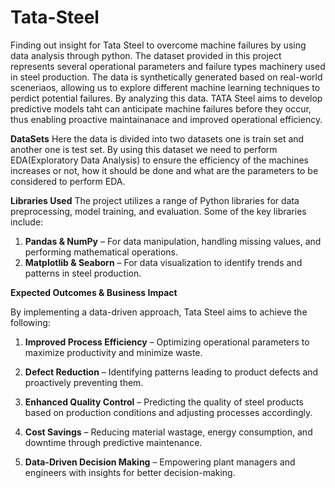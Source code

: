 # Tata-Steel
Finding out insight for Tata Steel to overcome machine failures by using data analysis through python.
The dataset provided in this project represents several operational parameters and failure types machinery used in steel production. The data is synthetically generated based on real-world sceneriaos, allowing us to explore different machine learning techniques to perdict potential failures. By analyzing this data. TATA Steel aims to develop predictive models taht can anticipate machine failures before they occur, thus enabling proactive maintainanace and improved operational efficiency.

**DataSets**
Here the data is divided into two datasets one is train set and another one is test set. By using this dataset we need to perform EDA(Exploratory Data Analysis) to ensure the efficiency of the machines increases or not, how it should be done and what are the parameters to be  considered to perform EDA.


**Libraries Used**
The project utilizes a range of Python libraries for data preprocessing, model training, and evaluation. Some of the key libraries include:



1.   **Pandas & NumPy** – For data manipulation, handling missing values, and performing mathematical operations.
2.   **Matplotlib & Seaborn** – For data visualization to identify trends and patterns in steel production.

**Expected Outcomes & Business Impact**

By implementing a data-driven approach, Tata Steel aims to achieve the following:



1.   **Improved Process Efficiency** – Optimizing operational parameters to maximize productivity and minimize waste.
1.   **Defect Reduction** – Identifying patterns leading to product defects and proactively preventing them.

1.   **Enhanced Quality Control** – Predicting the quality of steel products based on production conditions and adjusting processes accordingly.
2.   **Cost Savings** – Reducing material wastage, energy consumption, and downtime through predictive maintenance.
2.   **Data-Driven Decision Making** – Empowering plant managers and engineers with insights for better decision-making.
